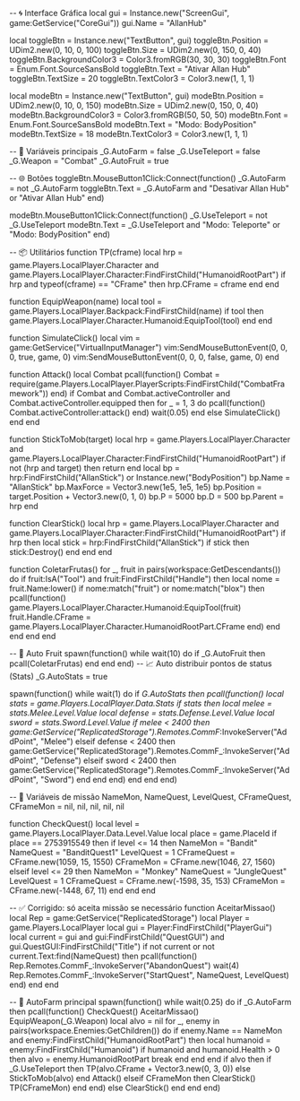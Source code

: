 -- 🌀 Interface Gráfica
local gui = Instance.new("ScreenGui", game:GetService("CoreGui"))
gui.Name = "AllanHub"

local toggleBtn = Instance.new("TextButton", gui)
toggleBtn.Position = UDim2.new(0, 10, 0, 100)
toggleBtn.Size = UDim2.new(0, 150, 0, 40)
toggleBtn.BackgroundColor3 = Color3.fromRGB(30, 30, 30)
toggleBtn.Font = Enum.Font.SourceSansBold
toggleBtn.Text = "Ativar Allan Hub"
toggleBtn.TextSize = 20
toggleBtn.TextColor3 = Color3.new(1, 1, 1)

local modeBtn = Instance.new("TextButton", gui)
modeBtn.Position = UDim2.new(0, 10, 0, 150)
modeBtn.Size = UDim2.new(0, 150, 0, 40)
modeBtn.BackgroundColor3 = Color3.fromRGB(50, 50, 50)
modeBtn.Font = Enum.Font.SourceSansBold
modeBtn.Text = "Modo: BodyPosition"
modeBtn.TextSize = 18
modeBtn.TextColor3 = Color3.new(1, 1, 1)

-- 🔧 Variáveis principais
_G.AutoFarm = false
_G.UseTeleport = false
_G.Weapon = "Combat"
_G.AutoFruit = true

-- 🌐 Botões
toggleBtn.MouseButton1Click:Connect(function()
    _G.AutoFarm = not _G.AutoFarm
    toggleBtn.Text = _G.AutoFarm and "Desativar Allan Hub" or "Ativar Allan Hub"
end)

modeBtn.MouseButton1Click:Connect(function()
    _G.UseTeleport = not _G.UseTeleport
    modeBtn.Text = _G.UseTeleport and "Modo: Teleporte" or "Modo: BodyPosition"
end)

-- 📦 Utilitários
function TP(cframe)
    local hrp = game.Players.LocalPlayer.Character and game.Players.LocalPlayer.Character:FindFirstChild("HumanoidRootPart")
    if hrp and typeof(cframe) == "CFrame" then
        hrp.CFrame = cframe
    end
end

function EquipWeapon(name)
    local tool = game.Players.LocalPlayer.Backpack:FindFirstChild(name)
    if tool then
        game.Players.LocalPlayer.Character.Humanoid:EquipTool(tool)
    end
end

function SimulateClick()
    local vim = game:GetService("VirtualInputManager")
    vim:SendMouseButtonEvent(0, 0, 0, true, game, 0)
    vim:SendMouseButtonEvent(0, 0, 0, false, game, 0)
end

function Attack()
    local Combat
    pcall(function()
        Combat = require(game.Players.LocalPlayer.PlayerScripts:FindFirstChild("CombatFramework"))
    end)
    if Combat and Combat.activeController and Combat.activeController.equipped then
        for _ = 1, 3 do
            pcall(function() Combat.activeController:attack() end)
            wait(0.05)
        end
    else
        SimulateClick()
    end
end

function StickToMob(target)
    local hrp = game.Players.LocalPlayer.Character and game.Players.LocalPlayer.Character:FindFirstChild("HumanoidRootPart")
    if not (hrp and target) then return end
    local bp = hrp:FindFirstChild("AllanStick") or Instance.new("BodyPosition")
    bp.Name = "AllanStick"
    bp.MaxForce = Vector3.new(1e5, 1e5, 1e5)
    bp.Position = target.Position + Vector3.new(0, 1, 0)
    bp.P = 5000
    bp.D = 500
    bp.Parent = hrp
end

function ClearStick()
    local hrp = game.Players.LocalPlayer.Character and game.Players.LocalPlayer.Character:FindFirstChild("HumanoidRootPart")
    if hrp then
        local stick = hrp:FindFirstChild("AllanStick")
        if stick then stick:Destroy() end
    end
end

function ColetarFrutas()
    for _, fruit in pairs(workspace:GetDescendants()) do
        if fruit:IsA("Tool") and fruit:FindFirstChild("Handle") then
            local nome = fruit.Name:lower()
            if nome:match("fruit") or nome:match("blox") then
                pcall(function()
                    game.Players.LocalPlayer.Character.Humanoid:EquipTool(fruit)
                    fruit.Handle.CFrame = game.Players.LocalPlayer.Character.HumanoidRootPart.CFrame
                end)
            end
        end
    end
end

-- 🍍 Auto Fruit
spawn(function()
    while wait(10) do
        if _G.AutoFruit then
            pcall(ColetarFrutas)
        end
    end
end)
-- 📈 Auto distribuir pontos de status (Stats)
_G.AutoStats = true

spawn(function()
	while wait(1) do
		if _G.AutoStats then
			pcall(function()
				local stats = game.Players.LocalPlayer.Data.Stats
				if stats then
					local melee = stats.Melee.Level.Value
					local defense = stats.Defense.Level.Value
					local sword = stats.Sword.Level.Value
					if melee < 2400 then
						game:GetService("ReplicatedStorage").Remotes.CommF_:InvokeServer("AddPoint", "Melee")
					elseif defense < 2400 then
						game:GetService("ReplicatedStorage").Remotes.CommF_:InvokeServer("AddPoint", "Defense")
					elseif sword < 2400 then
						game:GetService("ReplicatedStorage").Remotes.CommF_:InvokeServer("AddPoint", "Sword")
					end
				end
			end)
		end
	end
end)

-- 🧭 Variáveis de missão
NameMon, NameQuest, LevelQuest, CFrameQuest, CFrameMon = nil, nil, nil, nil, nil

function CheckQuest()
    local level = game.Players.LocalPlayer.Data.Level.Value
    local place = game.PlaceId
    if place == 2753915549 then
        if level <= 14 then
            NameMon = "Bandit"
            NameQuest = "BanditQuest1"
            LevelQuest = 1
            CFrameQuest = CFrame.new(1059, 15, 1550)
            CFrameMon = CFrame.new(1046, 27, 1560)
        elseif level <= 29 then
            NameMon = "Monkey"
            NameQuest = "JungleQuest"
            LevelQuest = 1
            CFrameQuest = CFrame.new(-1598, 35, 153)
            CFrameMon = CFrame.new(-1448, 67, 11)
        end
    end
end

-- ✅ Corrigido: só aceita missão se necessário
function AceitarMissao()
    local Rep = game:GetService("ReplicatedStorage")
    local Player = game.Players.LocalPlayer
    local gui = Player:FindFirstChild("PlayerGui")
    local current = gui and gui:FindFirstChild("QuestGUI") and gui.QuestGUI:FindFirstChild("Title")
    if not current or not current.Text:find(NameQuest) then
        pcall(function()
            Rep.Remotes.CommF_:InvokeServer("AbandonQuest")
            wait(4)
            Rep.Remotes.CommF_:InvokeServer("StartQuest", NameQuest, LevelQuest)
        end)
    end
end

-- 🔁 AutoFarm principal
spawn(function()
    while wait(0.25) do
        if _G.AutoFarm then
            pcall(function()
                CheckQuest()
                AceitarMissao()
                EquipWeapon(_G.Weapon)
                local alvo = nil
                for _, enemy in pairs(workspace.Enemies:GetChildren()) do
                    if enemy.Name == NameMon and enemy:FindFirstChild("HumanoidRootPart") then
                        local humanoid = enemy:FindFirstChild("Humanoid")
                        if humanoid and humanoid.Health > 0 then
                            alvo = enemy.HumanoidRootPart
                            break
                        end
                    end
                end
                if alvo then
                    if _G.UseTeleport then
                        TP(alvo.CFrame + Vector3.new(0, 3, 0))
                    else
                        StickToMob(alvo)
                    end
                    Attack()
                elseif CFrameMon then
                    ClearStick()
                    TP(CFrameMon)
                end
            end)
        else
            ClearStick()
        end
    end
end)

